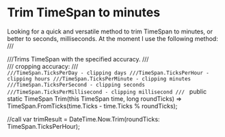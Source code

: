 
# Trim TimeSpan to minutes

Looking for a quick and versatile method to trim TimeSpan to minutes, or better to seconds, milliseconds.
At the moment I use the following method:
/// <summary>
///Trims TimeSpan with the specified accuracy.
/// </summary>
///<param name = "roundTicks"> cropping accuracy:
/// <code>
///TimeSpan.TicksPerDay - clipping days
///TimeSpan.TicksPerHour - clipping hours
///TimeSpan.TicksPerMinute - clipping minutes
///TimeSpan.TicksPerSecond - clipping seconds
///TimeSpan.TicksPerMillisecond - clipping millisecond
/// </code>
public static TimeSpan Trim(this TimeSpan time, long roundTicks) => TimeSpan.FromTicks(time.Ticks - time.Ticks % roundTicks);

//call
var trimResult = DateTime.Now.Trim(roundTicks: TimeSpan.TicksPerHour);


        